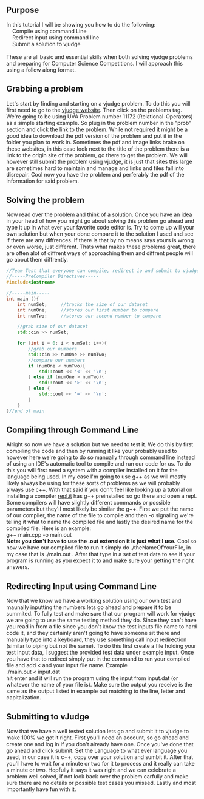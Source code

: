 ## Purpose
In this tutorial I will be showing you how to do the following:
<br/>&nbsp;&nbsp;&nbsp; Compile using command Line
<br/>&nbsp;&nbsp;&nbsp; Redirect input using command line
<br/>&nbsp;&nbsp;&nbsp; Submit a solution to vjudge
<br/><br/>
These are all basic and essential skills when both solving vjudge problems and preparing for Computer Science Competitions.
I will approach this using a follow along format.

## Grabbing a problem
Let's start by finding and starting on a vjudge problem. To do this you will first need to go to the 
[vjudge website](https://vjudge.net/). Then click on the problems tag. We're going to be using UVA Problem
number 11172 (Relational-Operators) as a simple starting example. So plug in the problem number in the "prob" section
and click the link to the problem. While not required it might be a good idea to download the pdf version of the
problem and put it in the folder you plan to work in. Sometimes the pdf and image links
brake on these websites, in this case look next to the title of the problem there is a link to the origin site of the problem, go
there to get the problem. We will however still submit the problem using vjudge, it is just that sites this large are sometimes
hard to maintain and manage and links and files fall into disrepair. Cool now you have the problem and perferably the pdf of the
information for said problem.

## Solving the problem
Now read over the problem and think of a solution. Once you have an idea in your head of how you might go about solving this
problem go ahead and type it up in what ever your favorite code editor is. Try to come up will your own solution but when your
done compare it to the solution I used and see if there are any diffrences. If there is that by no means says yours is wrong or
even worse, just different. Thats what makes these problems great, there are often alot of diffrent ways of approaching them and diffrent
people will go about them diffrently.
```cpp
//Team Test that everyone can compile, redirect io and submit to vjudge
//-----PreCompiler Directives-----
#include<iostream>

//-----main-----
int main (){
    int numSet;     //tracks the size of our dataset
    int numOne;     //stores our first number to compare
    int numTwo;     //stores our second number to compare

    //grab size of our dataset
    std::cin >> numSet;

    for (int i = 0; i < numSet; i++){
        //grab our numbers
        std::cin >> numOne >> numTwo;
        //compare our numbers
        if (numOne < numTwo){
            std::cout << '<' << '\n';
        } else if (numOne > numTwo){
            std::cout << '>' << '\n';
        } else {
            std::cout << '=' << '\n';
        }
    }
}//end of main
```


## Compiling through Command Line
Alright so now we have a solution but we need to test it. We do this by first compiling the code and then by running it
like your probably used to however here we're going to do so manually through command line instead of using an IDE's automatic
tool to compile and run our code for us. To do this you will first need a system with a compiler installed on it for the
language being used. In my case I'm going to use g++ as we will mostly likely always be using for these sorts of problems
as we will probably always use c++. With that said if you don't feel like looking up a tutorial on installing a compiler
[repl.it](https://repl.it/) has g++ preinstalled so go there and open a repl. Some compilers will have slightly different commands
or possible parameters but they'll most likely be similar the g++. First we put the name of our compiler, the name of the
file to compile and then -o signaling we're telling it what to name the compiled file and lastly the desired name for the
compiled file. Here is an example: <br/> g++ main.cpp -o main.out <br/> <b>Note: you don't have to use the .out extension it is just
what I use.</b> Cool so now we have our compiled file to run it simply do ./theNameOfYourFile, in my case that is ./main.out . After 
that type in a set of test data to see if your program is running as you expect it to and make sure your getting the 
right answers.

## Redirecting Input using Command Line
Now that we know we have a working solution using our own test and maunally inputting the numbers lets go ahead and prepare it 
to be summited. To fully test and make sure that our program will work for vjudge we are going to use the same testing method
they do. Since they can't have you read in from a file since you don't know the test inputs file name to hard code it, and they certainly
aren't going to have someone sit there and manually type into a keyboard, they use something call input redirection (similar to 
piping but not the same). To do this first create a file holding your test input data, I suggest the provided test data under
example input. Once you have that to redirect simply put in the command to run your compiled file and add < and your input file name.
Example <br/>./main.out < input.dat <br/> hit enter and it will run the program using the input from input.dat (or whatever the
name of your file is). Make sure the output you receive is the same as the output listed in example out matching to the line, letter
and capitalization.

## Submitting to vJudge
Now that we have a well tested solution lets go and submit it to vjudge to make 100% we got it right. First you'll need an account,
so go ahead and create one and log in if you don't already have one. Once you've done that go ahead and click submit. Set the Language
to what ever language you used, in our case it is c++, copy over your solution and sumbit it. After that you'll have to wait for a 
minute or two for it to process and it really can take a minute or two. Hopfully it says it was right and we can celebrate a problem
well solved, if not look back over the problem carfully and make sure there are no details or possible test cases you missed.
Lastly and most importantly have fun with it.
